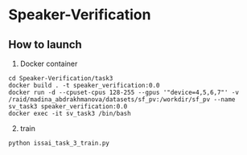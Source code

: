 # Speaker-Verification

## How to launch 
1. Docker container
```
cd Speaker-Verification/task3
docker build . -t speaker_verification:0.0
docker run -d --cpuset-cpus 128-255 --gpus '"device=4,5,6,7"' -v /raid/madina_abdrakhmanova/datasets/sf_pv:/workdir/sf_pv --name sv_task3 speaker_verification:0.0
docker exec -it sv_task3 /bin/bash
```
2. train 
```
python issai_task_3_train.py
```
